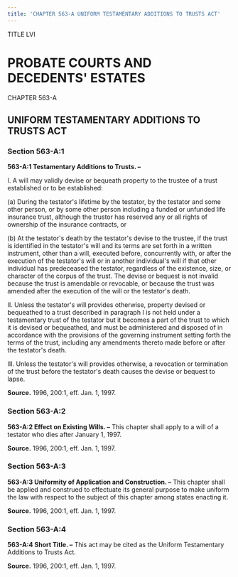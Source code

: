 ```yaml
---
title: 'CHAPTER 563-A UNIFORM TESTAMENTARY ADDITIONS TO TRUSTS ACT'
---
```


TITLE LVI
                                             
PROBATE COURTS AND DECEDENTS' ESTATES
=====================================

CHAPTER 563-A
                                             
UNIFORM TESTAMENTARY ADDITIONS TO TRUSTS ACT
--------------------------------------------

### Section 563-A:1

 **563-A:1 Testamentary Additions to Trusts. –**
                                             
 I. A will may validly devise or bequeath property to the trustee of
a trust established or to be established:
                                             
 (a) During the testator's lifetime by the testator, by the
testator and some other person, or by some other person including a
funded or unfunded life insurance trust, although the trustor has
reserved any or all rights of ownership of the insurance contracts, or
                                             
 (b) At the testator's death by the testator's devise to the
trustee, if the trust is identified in the testator's will and its terms
are set forth in a written instrument, other than a will, executed
before, concurrently with, or after the execution of the testator's will
or in another individual's will if that other individual has predeceased
the testator, regardless of the existence, size, or character of the
corpus of the trust. The devise or bequest is not invalid because the
trust is amendable or revocable, or because the trust was amended after
the execution of the will or the testator's death.
                                             
 II. Unless the testator's will provides otherwise, property devised
or bequeathed to a trust described in paragraph I is not held under a
testamentary trust of the testator but it becomes a part of the trust to
which it is devised or bequeathed, and must be administered and disposed
of in accordance with the provisions of the governing instrument setting
forth the terms of the trust, including any amendments thereto made
before or after the testator's death.
                                             
 III. Unless the testator's will provides otherwise, a revocation or
termination of the trust before the testator's death causes the devise
or bequest to lapse.

**Source.** 1996, 200:1, eff. Jan. 1, 1997.

### Section 563-A:2

 **563-A:2 Effect on Existing Wills. –** This chapter shall apply to
a will of a testator who dies after January 1, 1997.

**Source.** 1996, 200:1, eff. Jan. 1, 1997.

### Section 563-A:3

 **563-A:3 Uniformity of Application and Construction. –** This
chapter shall be applied and construed to effectuate its general purpose
to make uniform the law with respect to the subject of this chapter
among states enacting it.

**Source.** 1996, 200:1, eff. Jan. 1, 1997.

### Section 563-A:4

 **563-A:4 Short Title. –** This act may be cited as the Uniform
Testamentary Additions to Trusts Act.

**Source.** 1996, 200:1, eff. Jan. 1, 1997.
